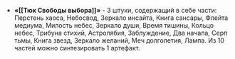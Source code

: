 - **«[[Тюк Свободы выбора]]»** - 3 штуки, содержащий в себе части: Перстень хаоса, Небосвод, Зеркало инсайта, Книга сансары, Флейта медиума, Милость небес, Зеркало души, Время тишины, Кольцо небес, Трибуна стихий, Астролябия, Заблуждение, Два начала, Серп тьмы, Книга звезд, Зеркало желаний, Меч долголетия, Лампа. Из 10 частей можно синтезировать 1 артефакт.  